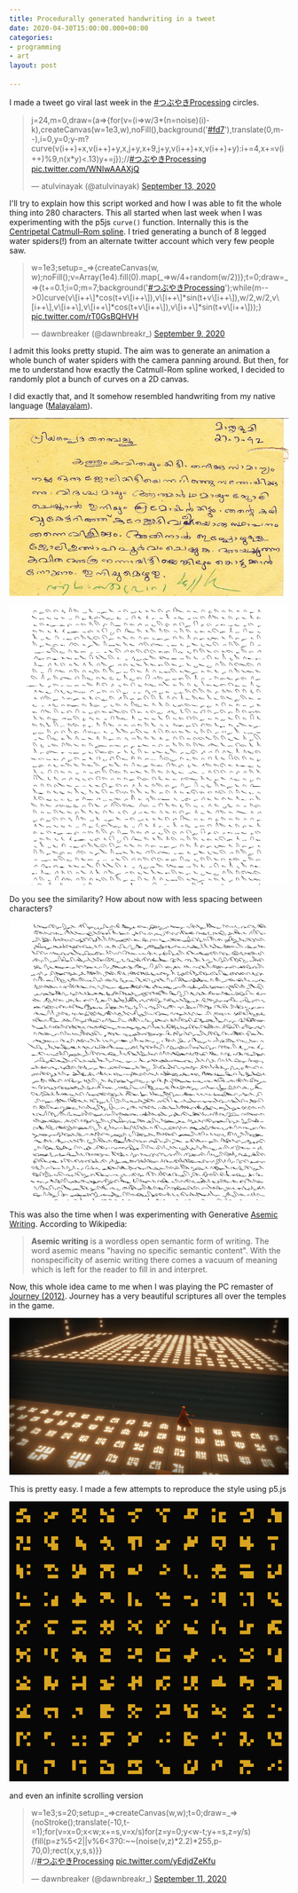 ```yaml
---
title: Procedurally generated handwriting in a tweet
date: 2020-04-30T15:00:00.000+00:00
categories:
- programming
- art
layout: post

---
```

I made a tweet go viral last week in the [#つぶやきProcessing](https://twitter.com/hashtag/%E3%81%A4%E3%81%B6%E3%82%84%E3%81%8DProcessing?src=hashtag_click) circles.

<blockquote class="twitter-tweet"><p lang="cy" dir="ltr">j=24,m=0,draw=(a=>{for(v=(i=>w/3*(n=noise)(i)-k),createCanvas(w=1e3,w),noFill(),background('<a href="https://twitter.com/hashtag/fd7?src=hash&ref_src=twsrc%5Etfw">#fd7</a>'),translate(0,m--),i=0,y=0;y<w-m;y+=j)for(x=k=90;x<w-k;x+=9)if(y+k>-m?curve(v(i++)+x,v(i++)+y,x,j+y,x+9,j+y,v(i++)+x,v(i++)+y):i+=4,x+=v(i++)%9,n(x*y)<.13)y+=j});//<a href="https://twitter.com/hashtag/%E3%81%A4%E3%81%B6%E3%82%84%E3%81%8DProcessing?src=hash&ref_src=twsrc%5Etfw">#つぶやきProcessing</a> <a href="https://t.co/WNIwAAAXjQ">pic.twitter.com/WNIwAAAXjQ</a></p>— atulvinayak (@atulvinayak) <a href="https://twitter.com/atulvinayak/status/1305116417419653120?ref_src=twsrc%5Etfw">September 13, 2020</a></blockquote> <script async src="https://platform.twitter.com/widgets.js" charset="utf-8"></script>

I'll try to explain how this script worked and how I was able to fit the whole thing into 280 characters. This all started when last week when I was experimenting with the p5js `curve()` function. Internally this is the [Centripetal Catmull–Rom spline](https://en.wikipedia.org/wiki/Centripetal_Catmull%E2%80%93Rom_spline "Centripetal Catmull–Rom spline"). I tried generating a bunch of 8 legged water spiders(!) from an alternate twitter account which very few people saw.

<blockquote class="twitter-tweet"><p lang="en" dir="ltr">w=1e3;setup=_=>{createCanvas(w, w);noFill();v=Array(1e4).fill(0).map(_=>w/4+random(w/2))};t=0;draw=_=>{t+=0.1;i=0;m=7;background('<a href="https://twitter.com/hashtag/%E3%81%A4%E3%81%B6%E3%82%84%E3%81%8DProcessing?src=hash&ref_src=twsrc%5Etfw">#つぶやきProcessing</a>');while(m-->0)curve(v\[i++\]*cos(t+v\[i++\]),v\[i++\]*sin(t+v\[i++\]),w/2,w/2,v\[i++\],v\[i++\],v\[i++\]*cos(t+v\[i++\]),v\[i++\]*sin(t+v\[i++\]));} <a href="https://t.co/rT0GsBQHVH">pic.twitter.com/rT0GsBQHVH</a></p>— dawnbreaker (@dawnbreakr_) <a href="https://twitter.com/dawnbreakr_/status/1303620597839097858?ref_src=twsrc%5Etfw">September 9, 2020</a></blockquote> <script async src="https://platform.twitter.com/widgets.js" charset="utf-8"></script>

I admit this looks pretty stupid. The aim was to generate an animation a whole bunch of water spiders with the camera panning around. But then, for me to understand how exactly the Catmull-Rom spline worked, I decided to randomly plot a bunch of curves on a 2D canvas.

I did exactly that, and It somehow resembled handwriting from my native language ([Malayalam](https://en.wikipedia.org/wiki/Malayalam)).

![](/uploads/4f31bc2ce9a02537444fc6eeea276dc5.jpg "from http://baijujosep.blogspot.in/")

![](/uploads/download-12.png)

Do you see the similarity? How about now with less spacing between characters?

![](/uploads/download-10.png)

This was also the time when I was experimenting with Generative [Asemic Writing](https://en.wikipedia.org/wiki/Asemic_writing). According to Wikipedia:

> **Asemic writing** is a wordless open semantic form of writing. The word asemic means "having no specific semantic content". With the nonspecificity of asemic writing there comes a vacuum of meaning which is left for the reader to fill in and interpret.

Now, this whole idea came to me when I was playing the PC remaster of [Journey (2012)](https://en.wikipedia.org/wiki/Journey_(2012_video_game)). Journey has a very beautiful scriptures all over the temples in the game.

![](/uploads/eayhyxhueaagmqu.jpg)

This is pretty easy. I made a few attempts to reproduce the style using p5.js 

![](/uploads/download-8.png)

and even an infinite scrolling version

<blockquote class="twitter-tweet"><p lang="en" dir="ltr">w=1e3;s=20;setup=_=&gt;createCanvas(w,w);t=0;draw=_=&gt;{noStroke();translate(-10,t-=1);for(v=x=0;x&lt;w;x+=s,v=x/s)for(z=y=0;y&lt;w-t;y+=s,z=y/s){fill(p=z%5&lt;2||v%6&lt;3?0:~~(noise(v,z)*2.2)*255,p-70,0);rect(x,y,s,s)}}<br>//<a href="https://twitter.com/hashtag/%E3%81%A4%E3%81%B6%E3%82%84%E3%81%8DProcessing?src=hash&amp;ref_src=twsrc%5Etfw">#つぶやきProcessing</a> <a href="https://t.co/yEdjdZeKfu">pic.twitter.com/yEdjdZeKfu</a></p>&mdash; dawnbreaker (@dawnbreakr_) <a href="https://twitter.com/dawnbreakr_/status/1304311898880405505?ref_src=twsrc%5Etfw">September 11, 2020</a></blockquote> <script async src="https://platform.twitter.com/widgets.js" charset="utf-8"></script>

